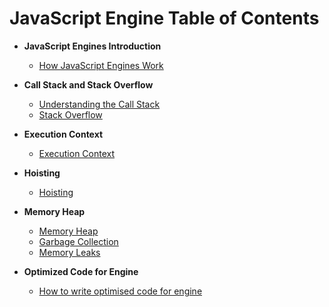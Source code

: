 
# JavaScript Engine Table of Contents

-  **JavaScript Engines Introduction**
	- [How JavaScript Engines Work](/02-JavaScript%20Engine/Javascipt-engine.md)

-  **Call Stack and Stack Overflow**
	- [Understanding the Call Stack](/02-JavaScript-Engine/Callstack.md)
	- [Stack Overflow](/02-JavaScript-Engine/Stackoverflow.md)

-  **Execution Context**
	- [Execution Context](/02-JavaScript-Engine/Execution-context.md)

-  **Hoisting**
	- [Hoisting](/02-JavaScript-Engine/Hoisting.md)
        
-  **Memory Heap**
	- [Memory Heap](/02-JavaScript-Engine/Memory-heap.md)
	- [Garbage Collection](/02-JavaScript-Engine/Garbage-collection.md)
    - [Memory Leaks](/02-JavaScript-Engine/Memory-leaks.md)
            
-  **Optimized Code for Engine**
	- [How to write optimised code for engine](/02-JavaScript-Engine/Optimised-code.md)